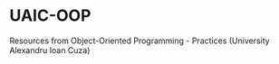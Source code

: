 # UAIC-OOP
 Resources from Object-Oriented Programming - Practices (University Alexandru Ioan Cuza)
